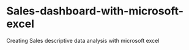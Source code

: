 # Sales-dashboard-with-microsoft-excel
Creating Sales descriptive data analysis with microsoft excel
